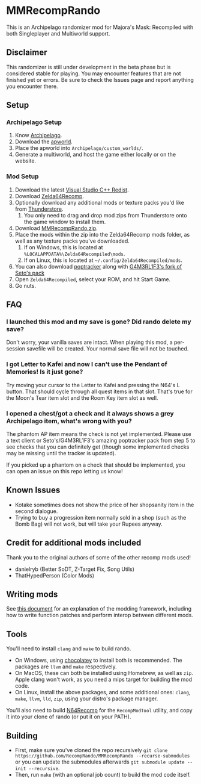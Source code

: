 # MMRecompRando

This is an Archipelago randomizer mod for Majora's Mask: Recompiled with both Singleplayer and Multiworld support.

## Disclaimer

This randomizer is still under development in the beta phase but is considered stable for playing. You may encounter features that are not finished yet or errors. Be sure to check the Issues page and report anything you encounter there.

## Setup

### Archipelago Setup
1. Know [Archipelago](https://archipelago.gg/tutorial/Archipelago/setup/en).
2. Download the [apworld](https://github.com/RecompRando/MMRecompRando/releases/latest).
3. Place the apworld into `Archipelago/custom_worlds/`.
4. Generate a multiworld, and host the game either locally or on the website.

### Mod Setup
1. Download the latest [Visual Studio C++ Redist](https://learn.microsoft.com/en-us/cpp/windows/latest-supported-vc-redist?view=msvc-170#latest-microsoft-visual-c-redistributable-version).
2. Download [Zelda64Recomp](https://github.com/Zelda64Recomp/Zelda64Recomp/releases/latest).
3. Optionally download any additional mods or texture packs you'd like from [Thunderstore](https://thunderstore.io/c/zelda-64-recompiled/).
    1. You only need to drag and drop mod zips from Thunderstore onto the game window to install them.
4. Download [MMRecompRando.zip](https://github.com/RecompRando/MMRecompRando/releases/latest).
5. Place the mods within the zip into the Zelda64Recomp mods folder, as well as any texture packs you've downloaded.
    1. If on Windows, this is located at `%LOCALAPPDATA%\Zelda64Recompiled\mods`.
    2. If on Linux, this is located at `~/.config/Zelda64Recompiled/mods`.
6. You can also download [poptracker](https://github.com/black-sliver/PopTracker/releases/latest) along with [G4M3RL1F3's fork of Seto's pack](https://github.com/G4M3RL1F3/Majoras-Mask-AP-PopTracker-Pack/releases/latest)
7. Open `Zelda64Recompiled`, select your ROM, and hit Start Game.
8. Go nuts.

## FAQ

### I launched this mod and my save is gone? Did rando delete my save?

Don't worry, your vanilla saves are intact. When playing this mod, a per-session savefile will be created. Your normal save file will not be touched.

### I got Letter to Kafei and now I can't use the Pendant of Memories! Is it just gone?

Try moving your cursor to the Letter to Kafei and pressing the N64's L button. That should cycle through all quest items in that slot. That's true for the Moon's Tear item slot and the Room Key item slot as well.

### I opened a chest/got a check and it always shows a grey Archipelago item, what's wrong with you?

The phantom AP item means the check is not yet implemented. Please use a text client or Seto's/G4M3RL1F3's amazing poptracker pack from step 5 to see checks that you can definitely get (though some implemented checks may be missing until the tracker is updated).

If you picked up a phantom on a check that should be implemented, you can open an issue on this repo letting us know!

## Known Issues

- Kotake sometimes does not show the price of her shopsanity item in the second dialogue.
- Trying to buy a progression item normally sold in a shop (such as the Bomb Bag) will not work, but will take your Rupees anyway.

## Credit for additional mods included

Thank you to the original authors of some of the other recomp mods used!

- danielryb (Better SoDT, Z-Target Fix, Song Utils)
- ThatHypedPerson (Color Mods)

## Writing mods
See [this document](https://hackmd.io/fMDiGEJ9TBSjomuZZOgzNg) for an explanation of the modding framework, including how to write function patches and perform interop between different mods.

## Tools
You'll need to install `clang` and `make` to build rando.
* On Windows, using [chocolatey](https://chocolatey.org/) to install both is recommended. The packages are `llvm` and `make` respectively.
* On MacOS, these can both be installed using Homebrew, as well as `zip`. Apple clang won't work, as you need a mips target for building the mod code.
* On Linux, install the above packages, and some additional ones: `clang`, `make`, `llvm`, `lld`, `zip`, using your distro's package manager.

You'll also need to build [N64Recomp](https://github.com/N64Recomp/N64Recomp) for the `RecompModTool` utility, and copy it into your clone of rando (or put it on your PATH).

## Building
* First, make sure you've cloned the repo recursively `git clone https://github.com/RecompRando/MMRecompRando --recurse-submodules` or you can update the submodules afterwards `git submodule update --init --recursive`.
* Then, run `make` (with an optional job count) to build the mod code itself.
